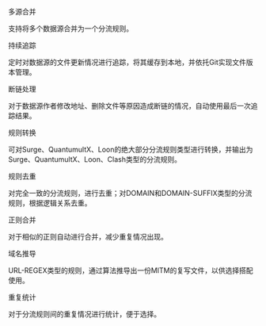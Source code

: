 多源合并

支持将多个数据源合并为一个分流规则。

持续追踪

定时对数据源的文件更新情况进行追踪，将其缓存到本地，并依托Git实现文件版本管理。

断链处理

对于数据源作者修改地址、删除文件等原因造成断链的情况，自动使用最后一次追踪结果。

规则转换

可对Surge、QuantumultX、Loon的绝大部分分流规则类型进行转换，并输出为Surge、QuantumultX、Loon、Clash类型的分流规则。

规则去重

对完全一致的分流规则，进行去重；对DOMAIN和DOMAIN-SUFFIX类型的分流规则，根据逻辑关系去重。

正则合并

对于相似的正则自动进行合并，减少重复情况出现。

域名推导

URL-REGEX类型的规则，通过算法推导出一份MITM的复写文件，以供选择搭配使用。

重复统计

对于分流规则间的重复情况进行统计，便于选择。

